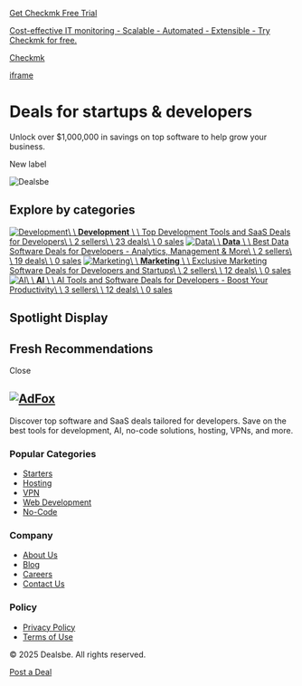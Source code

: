 [Get Checkmk Free Trial](https://googleads.g.doubleclick.net/aclk?nis=4&sa=l&ai=C52US-p_PZ4bKOuanoPwPwa3c6Qbc67OZfcOkyffZE_uK9P0IEAEg09rGgwFgyQagAe264oQDyAEBqQIaTNtWBC2yPqgDAcgDywSqBNkBT9Ch7dKmA8lQftzS-ZHlSOutAW4jjIQnVknMeSZwzwoBdiOqDZU8FnT3HKOyPZ29fGTxI_fCp1a6hteekKw1Of08rZ_-rVxIgA4Eo3irbINCDTf2CP-t9VZ5EjArdp4IQfzI1ktHPfJ-Yt10vaOPKnHDFw2UeKX8RUpSeQ0jNMuDIYPc_g-CKJ9z5asPZF_ScEd_GYaCRp0tlIzrrLuIf-KDeS4qzvRi0oak-6unnhsf9cQo8Mjn4M9GW6Tafql06_4u9KHNqmtJGhCPCvapUJZJXkV9M20Bu8AEhY2yzfkEiAWw6qOuUoAH-8Sde6gH1ckbqAfZtrECqAemvhuoB47OG6gHk9gbqAfw4BuoB-6WsQKoB_6esQKoB6--sQKoB5oGqAfz0RuoB5bYG6gHqpuxAqgH4L2xAqgH_56xAqgH35-xAqgHyqmxAqgH66WxAqgH6rGxAqgHmbWxAqgHvrexAqgH-MKxAqgH-8KxAtgHAdIIJgiAYRABGB8yAooCOguAQIDAgICAoKiAAki9_cE6WIaQ7Nb9gIwDsQkZtQZu87hBdoAKAYoKwgFodHRwczovL21vbml0b3IuY2xpY2tjZWFzZS5jb20vdHJhY2tlci8_aWQ9ZmZ4YW9OQzBoMEU5Q0omYWRwb3M9JmxvY3BoaXNpY2FsPTI4NDAmbG9jaW50ZXJlc3Q9JmFkZ3JwPTE3MDA4MTk0NTIyMSZrdz0mbnc9ZCZ1cmw9e2xwdXJsfSZjcG49MjIxMDg3NjM0NDAmZGV2aWNlPWMmY2NwdHVybD1jaGVja21rLmNvbSZwbD1kZWFsc2JlLmNvbZgLAcgLAeALAdoMEQoLEPCgmrLX-oquowESAgEDqg0CVVPIDQHqDRMIoIKK1_2AjAMV5hOICR3BFjdt8A0C2BMN0BUBmBYB-BYBgBcBshcCGAG6FwI4AbIYCRICx04YASIBANAYAegYAQ&ae=1&ase=2&gclid=EAIaIQobChMIhq_s1v2AjAMV5hOICR3BFjdtEAEYASAAEgIzb_D_BwE&num=1&cid=CAQSTgCjtLzMYJ94FamJ-SEZNjlsUYZc3HDiHzjNKlouFGCNUvZZ1INbufO4fhRa-FWp918Y6vNedi5DUlEFB2XLUUt-637dmc07h5HmpeCD1hgB&sig=AOD64_1MJ_3Yt5EwwzzhoP5yEB-VLFRwqQ&client=ca-pub-1987311378057871&rf=1&nb=0&adurl=https://checkmk.com/l/zabbix-alternative%3Futm_source%3Dgoogle%26utm_medium%3Dcpc%26utm_campaign%3D%5BCampaign%5DGDN-Alternative-US%26utm_adgroup%3Dzabbix%26utm_content%3Dfree-trial%26utm_term%3Ddealsbe.com%26utm_source_platform%3DDisplay%26gad_source%3D5%26gclid%3DEAIaIQobChMIhq_s1v2AjAMV5hOICR3BFjdtEAEYASAAEgIzb_D_BwE)

[Cost-effective IT monitoring - Scalable - Automated - Extensible - Try Checkmk for free.](https://googleads.g.doubleclick.net/aclk?nis=4&sa=l&ai=C52US-p_PZ4bKOuanoPwPwa3c6Qbc67OZfcOkyffZE_uK9P0IEAEg09rGgwFgyQagAe264oQDyAEBqQIaTNtWBC2yPqgDAcgDywSqBNkBT9Ch7dKmA8lQftzS-ZHlSOutAW4jjIQnVknMeSZwzwoBdiOqDZU8FnT3HKOyPZ29fGTxI_fCp1a6hteekKw1Of08rZ_-rVxIgA4Eo3irbINCDTf2CP-t9VZ5EjArdp4IQfzI1ktHPfJ-Yt10vaOPKnHDFw2UeKX8RUpSeQ0jNMuDIYPc_g-CKJ9z5asPZF_ScEd_GYaCRp0tlIzrrLuIf-KDeS4qzvRi0oak-6unnhsf9cQo8Mjn4M9GW6Tafql06_4u9KHNqmtJGhCPCvapUJZJXkV9M20Bu8AEhY2yzfkEiAWw6qOuUoAH-8Sde6gH1ckbqAfZtrECqAemvhuoB47OG6gHk9gbqAfw4BuoB-6WsQKoB_6esQKoB6--sQKoB5oGqAfz0RuoB5bYG6gHqpuxAqgH4L2xAqgH_56xAqgH35-xAqgHyqmxAqgH66WxAqgH6rGxAqgHmbWxAqgHvrexAqgH-MKxAqgH-8KxAtgHAdIIJgiAYRABGB8yAooCOguAQIDAgICAoKiAAki9_cE6WIaQ7Nb9gIwDsQkZtQZu87hBdoAKAYoKwgFodHRwczovL21vbml0b3IuY2xpY2tjZWFzZS5jb20vdHJhY2tlci8_aWQ9ZmZ4YW9OQzBoMEU5Q0omYWRwb3M9JmxvY3BoaXNpY2FsPTI4NDAmbG9jaW50ZXJlc3Q9JmFkZ3JwPTE3MDA4MTk0NTIyMSZrdz0mbnc9ZCZ1cmw9e2xwdXJsfSZjcG49MjIxMDg3NjM0NDAmZGV2aWNlPWMmY2NwdHVybD1jaGVja21rLmNvbSZwbD1kZWFsc2JlLmNvbZgLAcgLAeALAdoMEQoLEPCgmrLX-oquowESAgEDqg0CVVPIDQHqDRMIoIKK1_2AjAMV5hOICR3BFjdt8A0C2BMN0BUBmBYB-BYBgBcBshcCGAG6FwI4AbIYCRICx04YASIBANAYAegYAQ&ae=1&ase=2&gclid=EAIaIQobChMIhq_s1v2AjAMV5hOICR3BFjdtEAEYASAAEgIzb_D_BwE&num=1&cid=CAQSTgCjtLzMYJ94FamJ-SEZNjlsUYZc3HDiHzjNKlouFGCNUvZZ1INbufO4fhRa-FWp918Y6vNedi5DUlEFB2XLUUt-637dmc07h5HmpeCD1hgB&sig=AOD64_1MJ_3Yt5EwwzzhoP5yEB-VLFRwqQ&client=ca-pub-1987311378057871&rf=1&nb=7&adurl=https://checkmk.com/l/zabbix-alternative%3Futm_source%3Dgoogle%26utm_medium%3Dcpc%26utm_campaign%3D%5BCampaign%5DGDN-Alternative-US%26utm_adgroup%3Dzabbix%26utm_content%3Dfree-trial%26utm_term%3Ddealsbe.com%26utm_source_platform%3DDisplay%26gad_source%3D5%26gclid%3DEAIaIQobChMIhq_s1v2AjAMV5hOICR3BFjdtEAEYASAAEgIzb_D_BwE)

[Checkmk](https://googleads.g.doubleclick.net/aclk?nis=4&sa=l&ai=C52US-p_PZ4bKOuanoPwPwa3c6Qbc67OZfcOkyffZE_uK9P0IEAEg09rGgwFgyQagAe264oQDyAEBqQIaTNtWBC2yPqgDAcgDywSqBNkBT9Ch7dKmA8lQftzS-ZHlSOutAW4jjIQnVknMeSZwzwoBdiOqDZU8FnT3HKOyPZ29fGTxI_fCp1a6hteekKw1Of08rZ_-rVxIgA4Eo3irbINCDTf2CP-t9VZ5EjArdp4IQfzI1ktHPfJ-Yt10vaOPKnHDFw2UeKX8RUpSeQ0jNMuDIYPc_g-CKJ9z5asPZF_ScEd_GYaCRp0tlIzrrLuIf-KDeS4qzvRi0oak-6unnhsf9cQo8Mjn4M9GW6Tafql06_4u9KHNqmtJGhCPCvapUJZJXkV9M20Bu8AEhY2yzfkEiAWw6qOuUoAH-8Sde6gH1ckbqAfZtrECqAemvhuoB47OG6gHk9gbqAfw4BuoB-6WsQKoB_6esQKoB6--sQKoB5oGqAfz0RuoB5bYG6gHqpuxAqgH4L2xAqgH_56xAqgH35-xAqgHyqmxAqgH66WxAqgH6rGxAqgHmbWxAqgHvrexAqgH-MKxAqgH-8KxAtgHAdIIJgiAYRABGB8yAooCOguAQIDAgICAoKiAAki9_cE6WIaQ7Nb9gIwDsQkZtQZu87hBdoAKAYoKwgFodHRwczovL21vbml0b3IuY2xpY2tjZWFzZS5jb20vdHJhY2tlci8_aWQ9ZmZ4YW9OQzBoMEU5Q0omYWRwb3M9JmxvY3BoaXNpY2FsPTI4NDAmbG9jaW50ZXJlc3Q9JmFkZ3JwPTE3MDA4MTk0NTIyMSZrdz0mbnc9ZCZ1cmw9e2xwdXJsfSZjcG49MjIxMDg3NjM0NDAmZGV2aWNlPWMmY2NwdHVybD1jaGVja21rLmNvbSZwbD1kZWFsc2JlLmNvbZgLAcgLAeALAdoMEQoLEPCgmrLX-oquowESAgEDqg0CVVPIDQHqDRMIoIKK1_2AjAMV5hOICR3BFjdt8A0C2BMN0BUBmBYB-BYBgBcBshcCGAG6FwI4AbIYCRICx04YASIBANAYAegYAQ&ae=1&ase=2&gclid=EAIaIQobChMIhq_s1v2AjAMV5hOICR3BFjdtEAEYASAAEgIzb_D_BwE&num=1&cid=CAQSTgCjtLzMYJ94FamJ-SEZNjlsUYZc3HDiHzjNKlouFGCNUvZZ1INbufO4fhRa-FWp918Y6vNedi5DUlEFB2XLUUt-637dmc07h5HmpeCD1hgB&sig=AOD64_1MJ_3Yt5EwwzzhoP5yEB-VLFRwqQ&client=ca-pub-1987311378057871&rf=1&nb=1&adurl=https://checkmk.com/l/zabbix-alternative%3Futm_source%3Dgoogle%26utm_medium%3Dcpc%26utm_campaign%3D%5BCampaign%5DGDN-Alternative-US%26utm_adgroup%3Dzabbix%26utm_content%3Dfree-trial%26utm_term%3Ddealsbe.com%26utm_source_platform%3DDisplay%26gad_source%3D5%26gclid%3DEAIaIQobChMIhq_s1v2AjAMV5hOICR3BFjdtEAEYASAAEgIzb_D_BwE)

[iframe](cid:frame-B435738A4B6A60CD33485A698C95D1AF@mhtml.blink)

# Deals for startups & developers

Unlock over $1,000,000 in savings on top software to help grow your business.

New label


![Dealsbe](https://dealsbe.com/images/banner.svg)

## Explore by categories

[![Development](https://dealsbe.com/media/1/Development.svg)\\
\\
**Development** \\
\\
Top Development Tools and SaaS Deals for Developers\\
\\
2 sellers\\
\\
23 deals\\
\\
0 sales](https://dealsbe.com/categories/development) [![Data](https://dealsbe.com/media/2/Data.svg)\\
\\
**Data** \\
\\
Best Data Software Deals for Developers - Analytics, Management & More\\
\\
2 sellers\\
\\
19 deals\\
\\
0 sales](https://dealsbe.com/categories/data) [![Marketing](https://dealsbe.com/media/3/Marketing.svg)\\
\\
**Marketing** \\
\\
Exclusive Marketing Software Deals for Developers and Startups\\
\\
2 sellers\\
\\
12 deals\\
\\
0 sales](https://dealsbe.com/categories/marketing) [![AI](https://dealsbe.com/media/4/AI.svg)\\
\\
**AI** \\
\\
AI Tools and Software Deals for Developers - Boost Your Productivity\\
\\
3 sellers\\
\\
12 deals\\
\\
0 sales](https://dealsbe.com/categories/ai)

## Spotlight Display

## Fresh Recommendations

Close


## [![AdFox](https://dealsbe.com/images/logo.svg)](https://dealsbe.com/)

Discover top software and SaaS deals tailored for developers. Save on the best tools for development, AI, no-code solutions, hosting, VPNs, and more.


### Popular Categories

- [Starters](https://dealsbe.com/categories/development/starters)
- [Hosting](https://dealsbe.com/categories/data/hosting)
- [VPN](https://dealsbe.com/categories/data/vpn)
- [Web Development](https://dealsbe.com/categories/development/web-development)
- [No-Code](https://dealsbe.com/categories/development/no-code)

### Company

- [About Us](https://dealsbe.com/pages/about-us)
- [Blog](https://dealsbe.com/blog)
- [Careers](https://dealsbe.com/pages/careers)
- [Contact Us](https://dealsbe.com/contact)

### Policy

- [Privacy Policy](https://dealsbe.com/pages/privacy-policy)
- [Terms of Use](https://dealsbe.com/pages/terms-conditions)

© 2025 Dealsbe. All rights reserved.


[Post a Deal](https://dealsbe.com/post-ad)